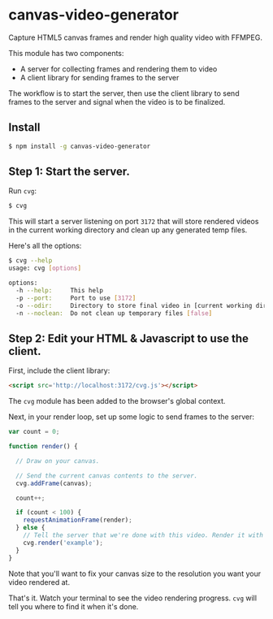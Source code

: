 # canvas-video-generator
Capture HTML5 canvas frames and render high quality video with FFMPEG.

This module has two components:

* A server for collecting frames and rendering them to video
* A client library for sending frames to the server

The workflow is to start the server, then use the client library to send frames to the server and signal when the video is to be finalized.

## Install

```sh
$ npm install -g canvas-video-generator
```

## Step 1: Start the server.

Run `cvg`:

```sh
$ cvg
```

This will start a server listening on port `3172` that will store rendered videos in the current working directory and clean up any generated temp files.

Here's all the options:

```sh
$ cvg --help
usage: cvg [options]

options:
  -h --help:     This help
  -p --port:     Port to use [3172]
  -o --odir:     Directory to store final video in [current working directory]
  -n --noclean:  Do not clean up temporary files [false]
```

## Step 2: Edit your HTML & Javascript to use the client.

First, include the client library:

```html
<script src='http://localhost:3172/cvg.js'></script>
```

The `cvg` module has been added to the browser's global context.

Next, in your render loop, set up some logic to send frames to the server:

```javascript
var count = 0;

function render() {

  // Draw on your canvas.

  // Send the current canvas contents to the server.
  cvg.addFrame(canvas);

  count++;

  if (count < 100) {
    requestAnimationFrame(render);
  } else {
    // Tell the server that we're done with this video. Render it with the filename 'example' (.mp4 will be appended).
    cvg.render('example');
  }
}
```

Note that you'll want to fix your canvas size to the resolution you want your video rendered at.

That's it. Watch your terminal to see the video rendering progress. `cvg` will tell you where to find it when it's done.
